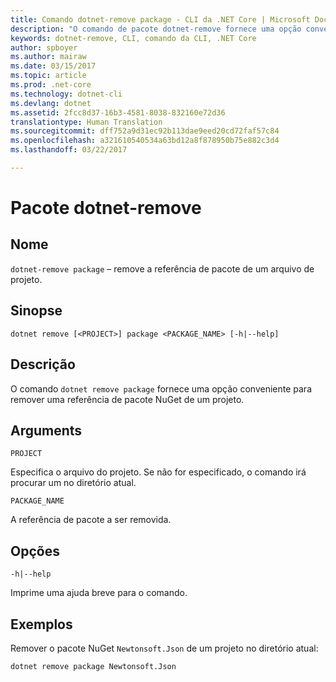 ```yaml
---
title: Comando dotnet-remove package - CLI da .NET Core | Microsoft Docs
description: "O comando de pacote dotnet-remove fornece uma opção conveniente para remover uma referência de pacote NuGet de um projeto."
keywords: dotnet-remove, CLI, comando da CLI, .NET Core
author: spboyer
ms.author: mairaw
ms.date: 03/15/2017
ms.topic: article
ms.prod: .net-core
ms.technology: dotnet-cli
ms.devlang: dotnet
ms.assetid: 2fcc8d37-16b3-4581-8038-832160e72d36
translationtype: Human Translation
ms.sourcegitcommit: dff752a9d31ec92b113dae9eed20cd72faf57c84
ms.openlocfilehash: a321610540534a63bd12a8f878950b75e882c3d4
ms.lasthandoff: 03/22/2017

---
```


# <a name="dotnet-remove-package"></a>Pacote dotnet-remove

## <a name="name"></a>Nome

`dotnet-remove package` – remove a referência de pacote de um arquivo de projeto.

## <a name="synopsis"></a>Sinopse

`dotnet remove [<PROJECT>] package <PACKAGE_NAME> [-h|--help]`

## <a name="description"></a>Descrição

O comando `dotnet remove package` fornece uma opção conveniente para remover uma referência de pacote NuGet de um projeto.

## <a name="arguments"></a>Arguments

`PROJECT`

Especifica o arquivo do projeto. Se não for especificado, o comando irá procurar um no diretório atual.

`PACKAGE_NAME`

A referência de pacote a ser removida.

## <a name="options"></a>Opções

`-h|--help`

Imprime uma ajuda breve para o comando.

## <a name="examples"></a>Exemplos

Remover o pacote NuGet `Newtonsoft.Json` de um projeto no diretório atual:

`dotnet remove package Newtonsoft.Json`
